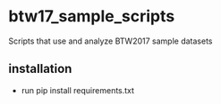# btw17_sample_scripts
Scripts that use and analyze BTW2017 sample datasets


## installation
- run pip install requirements.txt

